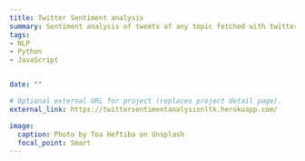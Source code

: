 ```yaml
---
title: Twitter Sentiment analysis
summary: Sentiment analysis of tweets of any topic fetched with twitter API and sentiment analysis of the tweets with NLTK.
tags:
- NLP
- Python
- JavaScript


date: ""

# Optional external URL for project (replaces project detail page).
external_link: https://twittersentimentanalysisnltk.herokuapp.com/

image:
  caption: Photo by Toa Heftiba on Unsplash
  focal_point: Smart
---
```

